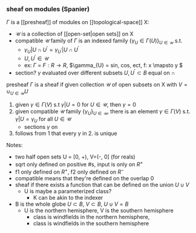 ### sheaf on modules (Spanier)
$\Gamma$ is a [[presheaf]] of modules on [[topological-space]] X:
- $\mathscr{U}$ is a collection of [[open-set|open sets]] on X
- compatible $\mathscr{U}$ family of $\Gamma$ is an indexed family $\{\gamma_{U} \in \Gamma(U)\}_{U\in \mathscr{U}}$ s.t. 
  - $\gamma_{U}|U\cap U^{\prime}=\gamma_{U^{\prime}}|U\cap U^{\prime}$
  - $U, U^{\prime}\in \mathscr{U}$
  - ex: $\Gamma$ = $F: R\rightarrow R$, $\gamma_{U} = sin, cos, ect, f: x \mapsto y $
- section? $\gamma$ evaluated over different subsets $U, U^{\prime}\subset B$ equal on $\cap$

presheaf $\Gamma$ is a sheaf if given collection $\mathscr{U}$ of open subsets on X with $V = \cup_{U\in \mathscr{U}}U$
1. given $\gamma \in \Gamma(V)$ s.t $\gamma|U = 0$ for $U\in \mathscr{U}$, then $\gamma=0$
2. given compatible $\mathscr{U}$ family $\{\gamma_U\}_{U\in\mathscr{U}}$, there is an element $\gamma \in \Gamma(V)$ s.t. $\gamma|U=\gamma_U$ for all $U \in \mathscr{U}$ 
   - sections $\gamma$ on 
3. follows from 1 that every $\gamma$ in 2. is unique

Notes:
- two half open sets U = [0, +),  V=(-, 0] (for reals)
- sqrt only defined on positive #s, input is only on $R^{+}$
- f1 only defined on $R^{+}$, f2 only defined on $R^{-}$
- compatible means that they're defined on the overlap 0
- sheaf if there exists a function that can be defined on the union $U \cup V$
  - U is maybe a parameterized class? 
    - K can be akin to the indexer
- B is the whole globe $U \subset B$, $V \subset B$, $U \cup V = B$
  - U is the northern hemisphere, V is the southern hemisphere
    - class is windfields in the northern hemisphere, 
    - class is windfields in the southern hemisphere